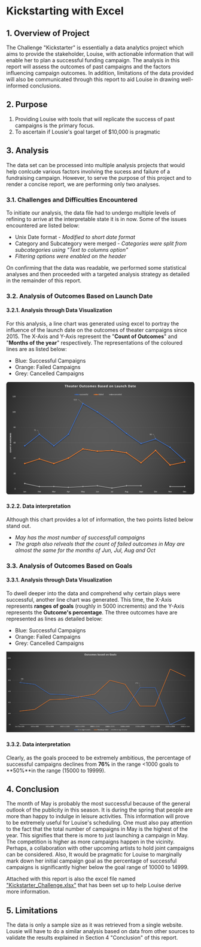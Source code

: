 # Kickstarting with Excel

## 1. Overview of Project
The Challenge "Kickstarter" is essentially a data analytics project which aims to provide the stakeholder, Louise, with actionable information that will enable her to plan a successful funding campaign.  The analysis in this report will assess the outcomes of past campaigns and the factors influencing campaign outcomes. In addition, limitations of the data provided will also be communicated through this report to aid Louise in drawing well-informed conclusions.

## 2. Purpose
  1) Providing Louise with tools that will replicate the success of past campaigns is the primary focus.
  2) To ascertain if Lousie's goal target of $10,000 is pragmatic

## 3. Analysis
The data set can be processed into multiple analysis projects that would help conlcude various factors involving the sucess and failure of a fundraising campaign. However, to serve the purpose of this project and to render a concise report, we are performing only two analyses. 

### 3.1. Challenges and Difficulties Encountered

To initiate our analysis, the data file had to undergo multiple levels of refining to arrive at the interpretable state it is in now. Some of the issues encountered are listed below:

 - Unix Date format - _Modified to short date format_
 - Category and Subcategory were merged - _Categories were split from subcategories using "Text to columns option"_
 - _Filtering options were enabled on the header_

On confirming that the data was readable, we performed some statistical analyses and then proceeded with a targeted analysis strategy as detailed in the remainder of this report.

### 3.2. Analysis of Outcomes Based on Launch Date

#### 3.2.1. Analysis through Data Visualization
For this analysis, a line chart was generated using excel to portray the influence of the launch date on the outcomes of theater campaigns since 2015. The X-Axis and Y-Axis represent the "**Count of Outcomes**" and "**Months of the year**" respectively.
The representations of the coloured lines are as listed below:
 * Blue: Successful Campaigns
 * Orange: Failed Campaigns 
 * Grey: Cancelled Campaigns

![](https://github.com/AllenAx91/kickstarter-analysis/blob/main/resources/Theater_Outcomes_vs_Launch.png)

#### 3.2.2. Data interpretation

Although this chart provides a lot of information, the two points listed below stand out. 
 * _May has the most number of successfull campaigns_
 * _The graph also relveals that the count of failed outcomes in May are almost the same for the months of Jun, Jul, Aug and Oct_

### 3.3. Analysis of Outcomes Based on Goals

#### 3.3.1. Analysis through Data Visualization

To dwell deeper into the data and comprehend why certain plays were successful, another line chart was generated. This time, the X-Axis represents **ranges of goals** (roughly in 5000 increments) and the Y-Axis represents the **Outcome's percentage**. The three outcomes have are represented as lines as detailed below:
 * Blue: Successful Campaigns
 * Orange: Failed Campaigns 
 * Grey: Cancelled Campaigns

![](https://github.com/AllenAx91/kickstarter-analysis/blob/main/resources/Outcomes_vs_Goals.png)

#### 3.3.2. Data interpretation

Clearly, as the goals proceed to be extremely ambitious, the percentage of successful campaigns declines from **76%** in the range <1000 goals to **50%**in the range (15000 to 19999). 

## 4. Conclusion 

The month of May is probably the most successful because of the general outlook of the publicity in this season. It is during the spring that people are more than happy to indulge in leisure activities. This information will prove to be extremely useful for Louise's scheduling. One must also pay attention to the fact that the total number of campaigns in May is the highest of the year. This signifies that there is more to just launching a campaign in May. The competition is higher as more campaigns happen in the vicinity. Perhaps, a collaboration with other upcoming artists to hold joint campaigns can be considered. Also, It would be pragmatic for Louise to marginally mark down her initial campaign goal as the percentage of successful campaigns is significantly higher below the goal range of 10000 to 14999.

Attached with this report is also the excel file named ["Kickstarter_Challenge.xlsx"](https://github.com/AllenAx91/kickstarter-analysis/blob/main/Kickstarter_Challenge.xlsx) that has been set up to help Louise derive more information.  

## 5. Limitations

The data is only a sample size as it was retrieved from a single website. Lousie will have to do a similar analysis based on data from other sources to validate the results explained in Section 4 "Conclusion" of this report. 

